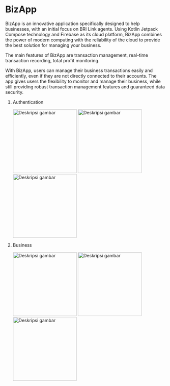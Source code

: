 # BizApp

BizApp is an innovative application specifically designed to help businesses, with an initial focus on BRI Link agents. Using Kotlin Jetpack Compose technology and Firebase as its cloud platform, BizApp combines the power of modern computing with the reliability of the cloud to provide the best solution for managing your business.

The main features of BizApp are transaction management, real-time transaction recording, total profit monitoring.

With BizApp, users can manage their business transactions easily and efficiently, even if they are not directly connected to their accounts. The app gives users the flexibility to monitor and manage their business, while still providing robust transaction management features and guaranteed data security.

1. Authentication
   
   <img src="https://github.com/MohFajarAgung/BizzApp-Public/assets/128036757/977ec957-36ce-402d-b883-95d00ea0e5c8" alt="Deskripsi gambar" width="200" >
      <img src="https://github.com/MohFajarAgung/BizzApp-Public/assets/128036757/16be7c03-5fd0-4602-a74b-7d81b08b419a" alt="Deskripsi gambar" width="200" >
         <img src="https://github.com/MohFajarAgung/BizzApp-Public/assets/128036757/460e326a-6a1f-484e-a578-5e5c8abc2c48" alt="Deskripsi gambar" width="200" >

2. Business

     
   <img src="https://github.com/MohFajarAgung/BizzApp-Public/assets/128036757/c24225a5-0f41-48e3-a4e4-382ea0b3bd58" alt="Deskripsi gambar" width="200" >
      <img src="https://github.com/MohFajarAgung/BizzApp-Public/assets/128036757/3b32eb8f-d4ba-40a9-94d2-36a759a82e46" alt="Deskripsi gambar" width="200" >
         <img src="https://github.com/MohFajarAgung/BizzApp-Public/assets/128036757/475a8caf-2f8a-470a-8a74-e8f5cf73d24a" alt="Deskripsi gambar" width="200" >


